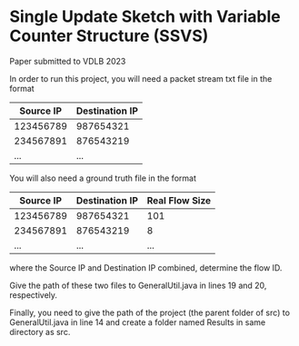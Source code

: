 # Single Update Sketch with Variable Counter Structure (SSVS)
Paper submitted to VDLB 2023

In order to run this project, you will need a packet stream txt file in the format

Source IP | Destination IP
--- | --- 
123456789 | 987654321 
234567891 | 876543219
... | ...



You will also need a ground truth file in the format

Source IP | Destination IP | Real Flow Size
--- | --- | ---
123456789 | 987654321 | 101
234567891 | 876543219 | 8
... | ... | ...

where the Source IP and Destination IP combined, determine the flow ID.

Give the path of these two files to GeneralUtil.java in lines 19 and 20, respectively.

Finally, you need to give the path of the project (the parent folder of src) to GeneralUtil.java in line 14 and create a folder named Results in same directory as src.
